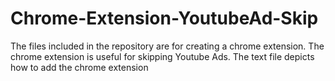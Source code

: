 # Chrome-Extension-YoutubeAd-Skip
The files included in the repository are for creating a chrome extension. The chrome extension is useful for skipping Youtube Ads. The text file depicts how to add the chrome extension

